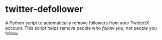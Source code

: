 # twitter-defollower
A Python script to automatically remove followers from your Twitter/X account. This script helps remove people who *follow you*, not people you follow.
